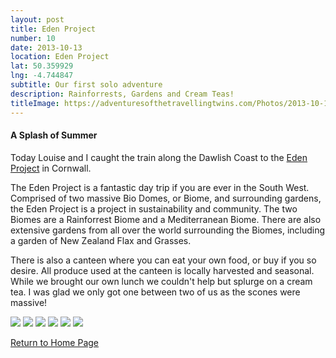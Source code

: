 ```yaml
---
layout: post
title: Eden Project
number: 10
date: 2013-10-13
location: Eden Project 
lat: 50.359929
lng: -4.744847
subtitle: Our first solo adventure
description: Rainforrests, Gardens and Cream Teas!
titleImage: https://adventuresofthetravellingtwins.com/Photos/2013-10-13-EdenProject/cover-min.JPG
---
```


<h4>A Splash of Summer</h4>

Today Louise and I caught the train along the Dawlish Coast to the <a target="_blank" href="http://www.edenproject.com/">Eden Project</a> in Cornwall. 

The Eden Project is a fantastic day trip if you are ever in the South West. Comprised of two massive Bio Domes, or Biome, and surrounding gardens, the Eden Project is a project in sustainability and community. The two Biomes are a Rainforrest Biome and a Mediterranean Biome. There are also extensive gardens from all over the world surrounding the Biomes, including a garden of New Zealand Flax and Grasses. 

There is also a canteen where you can eat your own food, or buy if you so desire. All produce used at the canteen is locally harvested and seasonal. While we brought our own lunch we couldn't help but splurge on a cream tea. I was glad we only got one between two of us as the scones were massive!

<img src="https://adventuresofthetravellingtwins.com/Photos/2013-10-13-EdenProject/day11-min.JPG" class="image1">
<img src="https://adventuresofthetravellingtwins.com/Photos/2013-10-13-EdenProject/day12-min.JPG" class="image1">
<img src="https://adventuresofthetravellingtwins.com/Photos/2013-10-13-EdenProject/day13-min.JPG" class="image1">
<img src="https://adventuresofthetravellingtwins.com/Photos/2013-10-13-EdenProject/day14-min.JPG" class="image1">
<img src="https://adventuresofthetravellingtwins.com/Photos/2013-10-13-EdenProject/day15-min.JPG" class="image1">
<img src="https://adventuresofthetravellingtwins.com/Photos/2013-10-13-EdenProject/day16-min.JPG" class="image1">

<a href="https://adventuresofthetravellingtwins.com/">Return to Home Page</a>
